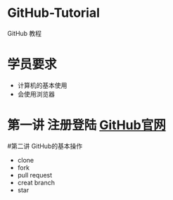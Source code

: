 # GitHub-Tutorial
GitHub 教程
# 学员要求
- 计算机的基本使用
- 会使用浏览器
# 第一讲 注册登陆 [GitHub官网](https://github.com)
#第二讲 GitHub的基本操作
- clone
- fork
- pull request
- creat branch
- star